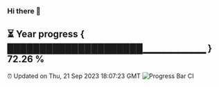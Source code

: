### Hi there 👋
⏳ Year progress { █████████████████████▁▁▁▁▁▁▁▁▁ } 72.26 %
---
⏰ Updated on Thu, 21 Sep 2023 18:07:23 GMT
![Progress Bar CI](https://github.com/Moyi321/Moyi321/workflows/Progress%20Bar%20CI/badge.svg)
